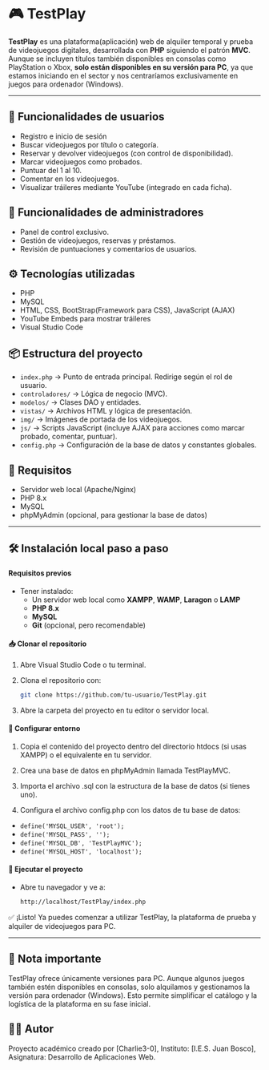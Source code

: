# 🎮 TestPlay

**TestPlay** es una plataforma(aplicación) web de alquiler temporal y prueba de videojuegos digitales, desarrollada con **PHP** siguiendo el patrón **MVC**. Aunque se incluyen títulos también disponibles en consolas como PlayStation o Xbox, **solo están disponibles en su versión para PC**, ya que estamos iniciando en el sector y nos centraríamos exclusivamente en juegos para ordenador (Windows).

---

## 👤 Funcionalidades de usuarios
- Registro e inicio de sesión
- Buscar videojuegos por título o categoría.
- Reservar y devolver videojuegos (con control de disponibilidad).
- Marcar videojuegos como probados.
- Puntuar del 1 al 10.
- Comentar en los videojuegos.
- Visualizar tráileres mediante YouTube (integrado en cada ficha).

## 👮 Funcionalidades de administradores
- Panel de control exclusivo.
- Gestión de videojuegos, reservas y préstamos.
- Revisión de puntuaciones y comentarios de usuarios.

## ⚙️ Tecnologías utilizadas
- PHP
- MySQL
- HTML, CSS, BootStrap(Framework para CSS), JavaScript (AJAX)
- YouTube Embeds para mostrar tráileres
- Visual Studio Code

## 📦 Estructura del proyecto
- `index.php` → Punto de entrada principal. Redirige según el rol de usuario.
- `controladores/` → Lógica de negocio (MVC).
- `modelos/` → Clases DAO y entidades.
- `vistas/` → Archivos HTML y lógica de presentación.
- `img/` → Imágenes de portada de los videojuegos.
- `js/` → Scripts JavaScript (incluye AJAX para acciones como marcar probado, comentar, puntuar).
- `config.php` → Configuración de la base de datos y constantes globales.

## 💾 Requisitos
- Servidor web local (Apache/Nginx)
- PHP 8.x
- MySQL
- phpMyAdmin (opcional, para gestionar la base de datos)

----

## 🛠️ Instalación local paso a paso

#### Requisitos previos

- Tener instalado:
  - Un servidor web local como **XAMPP**, **WAMP**, **Laragon** o **LAMP**
  - **PHP 8.x**
  - **MySQL**
  - **Git** (opcional, pero recomendable)

#### 📥 Clonar el repositorio

1. Abre Visual Studio Code o tu terminal.
2. Clona el repositorio con:

   ```bash
   git clone https://github.com/tu-usuario/TestPlay.git

3. Abre la carpeta del proyecto en tu editor o servidor local.

#### 📁 Configurar entorno

1. Copia el contenido del proyecto dentro del directorio htdocs (si usas XAMPP) o el equivalente en tu servidor.

2. Crea una base de datos en phpMyAdmin llamada TestPlayMVC.

3. Importa el archivo .sql con la estructura de la base de datos (si tienes uno).

4. Configura el archivo config.php con los datos de tu base de datos:

- `define('MYSQL_USER', 'root');`
- `define('MYSQL_PASS', '');`
- `define('MYSQL_DB', 'TestPlayMVC');`
- `define('MYSQL_HOST', 'localhost');`

#### 🚀 Ejecutar el proyecto
- Abre tu navegador y ve a:

  ```bash
  http://localhost/TestPlay/index.php

✅ ¡Listo! Ya puedes comenzar a utilizar TestPlay, la plataforma de prueba y alquiler de videojuegos para PC.

---

## 📌 Nota importante
TestPlay ofrece únicamente versiones para PC. Aunque algunos juegos también estén disponibles en consolas, solo alquilamos y gestionamos la versión para ordenador (Windows). Esto permite simplificar el catálogo y la logística de la plataforma en su fase inicial.

## 👨‍💻 Autor
Proyecto académico creado por [Charlie3-0],
Instituto: [I.E.S. Juan Bosco],
Asignatura: Desarrollo de Aplicaciones Web.
